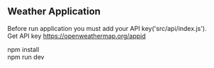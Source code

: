 ## Weather Application

Before run application you must add your API key('src/api/index.js').<br/>
Get API key https://openweathermap.org/appid 

npm install<br/>
npm run dev
